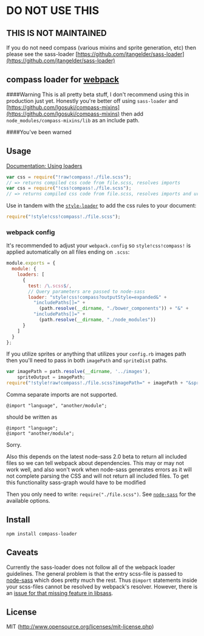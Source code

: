 # DO NOT USE THIS

## THIS IS NOT MAINTAINED

If you do not need compass (various mixins and sprite generation, etc) then please see the sass-loader [https://github.com/jtangelder/sass-loader](https://github.com/jtangelder/sass-loader)

## compass loader for [webpack](http://webpack.github.io/)



####Warning
This is all pretty beta stuff, I don't recommend using this in production just yet. 
Honestly you're better off using `sass-loader` and [https://github.com/Igosuki/compass-mixins](https://github.com/Igosuki/compass-mixins) then add `node_modules/compass-mixins/lib` as an include path.

####You've been warned

## Usage

[Documentation: Using loaders](http://webpack.github.io/docs/using-loaders.html)

``` javascript
var css = require("!raw!compass!./file.scss");
// => returns compiled css code from file.scss, resolves imports
var css = require("!css!compass!./file.scss");
// => returns compiled css code from file.scss, resolves imports and url(...)s
```

Use in tandem with the [`style-loader`](https://github.com/webpack/style-loader) to add the css rules to your document:

``` javascript
require("!style!css!compass!./file.scss");
```

### webpack config

It's recommended to adjust your `webpack.config` so `style!css!compass!` is applied automatically on all files ending on `.scss`:

``` javascript
module.exports = {
  module: {
    loaders: [
      {
        test: /\.scss$/,
        // Query parameters are passed to node-sass
        loader: "style!css!compass?outputStyle=expanded&" +
          "includePaths[]=" +
            (path.resolve(__dirname, "./bower_components")) + "&" +
          "includePaths[]=" +
            (path.resolve(__dirname, "./node_modules"))
      }
    ]
  }
};
```

If you utilize sprites or anything that utilizes your `config.rb` images path then you'll need to pass in both `imagePath` and `spriteDist` paths.
``` javascript
var imagePath = path.resolve(__dirname, '../images'),
    spriteOutput = imagePath;
require("!style!raw!compass!./file.scss?imagePath=" + imagePath + "&spriteOutput=" + spriteOutput);
```

Comma separate imports are not supported.
```
@import "language", "another/module";
```
should be written as
```
@import "language";
@import "another/module";
```
Sorry.


Also this depends on the latest node-sass 2.0 beta to return all included files so we can tell webpack about dependencies.
This may or may not work well, and also won't work when node-sass generates errors as it will not complete parsing the CSS and will not return all included files. To get this functionality sass-graph would have to be modified



Then you only need to write: `require("./file.scss")`. See [`node-sass`](https://github.com/andrew/node-sass) for the available options.

## Install

`npm install compass-loader`

## Caveats

Currently the sass-loader does not follow all of the webpack loader guidelines. The general problem is that the entry scss-file is passed to [node-sass](https://github.com/sass/node-sass) which does pretty much the rest. Thus `@import` statements inside your scss-files cannot be resolved by webpack's resolver. However, there is an [issue for that missing feature in libsass](https://github.com/sass/libsass/issues/21).

## License

MIT (http://www.opensource.org/licenses/mit-license.php)
